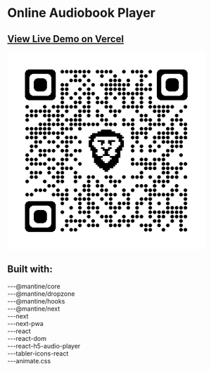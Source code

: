 # Online Audiobook Player

## [View Live Demo on Vercel](https://oap.vercel.app)

![View Live Demo via QR code.](https://raw.githubusercontent.com/pytyN01/online-audiobook-player/main/public/oap.png)

## Built with:

---@mantine/core\
---@mantine/dropzone\
---@mantine/hooks\
---@mantine/next\
---next\
---next-pwa\
---react\
---react-dom\
---react-h5-audio-player\
---tabler-icons-react\
---animate.css
